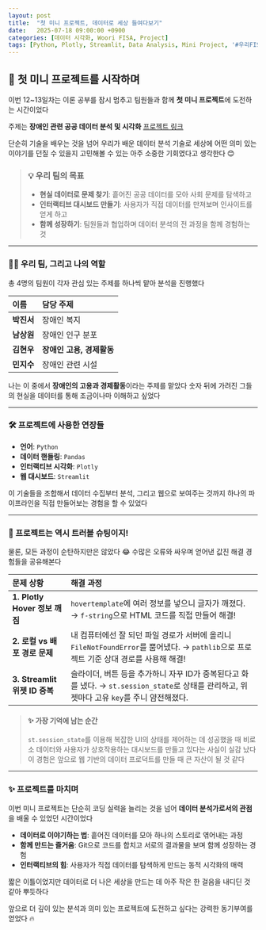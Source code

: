 ```yaml
---
layout: post
title:  "첫 미니 프로젝트, 데이터로 세상 들여다보기"
date:   2025-07-18 09:00:00 +0900
categories: [데이터 시각화, Woori FISA, Project]
tags: [Python, Plotly, Streamlit, Data Analysis, Mini Project, '#우리FIS아카데미', '#우리FISA', '#AI엔지니어링', '#K-디지털트레이닝', '#우리에프아이에스', '#글로벌소프트웨어캠퍼스']
---
```


## 🚀 첫 미니 프로젝트를 시작하며

이번 12~13일차는 이론 공부를 잠시 멈추고
팀원들과 함께 **첫 미니 프로젝트**에 도전하는 시간이었다

주제는 **장애인 관련 공공 데이터 분석 및 시각화**
[프로젝트 링크](https://github.com/HxWOO/WOORI_FISA_05_DATA_Practice)

단순히 기술을 배우는 것을 넘어
우리가 배운 데이터 분석 기술로
세상에 어떤 의미 있는 이야기를 던질 수 있을지 고민해볼 수 있는
아주 소중한 기회였다고 생각한다 😊

> ### 💡 우리 팀의 목표
> - **현실 데이터로 문제 찾기**: 흩어진 공공 데이터를 모아 사회 문제를 탐색하고
> - **인터랙티브 대시보드 만들기**: 사용자가 직접 데이터를 만져보며 인사이트를 얻게 하고
> - **함께 성장하기**: 팀원들과 협업하며 데이터 분석의 전 과정을 함께 경험하는 것

---

### 🧑‍💻 우리 팀, 그리고 나의 역할

총 4명의 팀원이 각자 관심 있는 주제를 하나씩 맡아 분석을 진행했다

| 이름 | 담당 주제 |
| :--- | :--- |
| **박진서** | 장애인 복지 |
| **남상원** | 장애인 인구 분포 |
| **김현우** | **장애인 고용, 경제활동** |
| **민지수** | 장애인 관련 시설 |

나는 이 중에서 **장애인의 고용과 경제활동**이라는 주제를 맡았다
숫자 뒤에 가려진 그들의 현실을
데이터를 통해 조금이나마 이해하고 싶었다

---

### 🛠️ 프로젝트에 사용한 연장들

- **언어**: `Python`
- **데이터 핸들링**: `Pandas`
- **인터랙티브 시각화**: `Plotly`
- **웹 대시보드**: `Streamlit`

이 기술들을 조합해서
데이터 수집부터 분석, 그리고 웹으로 보여주는 것까지
하나의 파이프라인을 직접 만들어보는 경험을 할 수 있었다

---

### 🤯 프로젝트는 역시 트러블 슈팅이지!

물론, 모든 과정이 순탄하지만은 않았다 😂
수많은 오류와 싸우며 얻어낸 값진 해결 경험들을 공유해본다

| 문제 상황 | 해결 과정 |
| :--- | :--- |
| **1. Plotly Hover 정보 깨짐** | `hovertemplate`에 여러 정보를 넣으니 글자가 깨졌다. → `f-string`으로 HTML 코드를 직접 만들어 해결! |
| **2. 로컬 vs 배포 경로 문제** | 내 컴퓨터에선 잘 되던 파일 경로가 서버에 올리니 `FileNotFoundError`를 뿜어냈다. → `pathlib`으로 프로젝트 기준 상대 경로를 사용해 해결! |
| **3. Streamlit 위젯 ID 중복** | 슬라이더, 버튼 등을 추가하니 자꾸 ID가 중복된다고 화를 냈다. → `st.session_state`로 상태를 관리하고, 위젯마다 고유 `key`를 주니 얌전해졌다. |

> #### ✨ 가장 기억에 남는 순간
> `st.session_state`를 이용해 복잡한 UI의 상태를 제어하는 데 성공했을 때
> 비로소 데이터와 사용자가 상호작용하는 대시보드를 만들고 있다는 사실이 실감 났다
> 이 경험은 앞으로 웹 기반의 데이터 프로덕트를 만들 때 큰 자산이 될 것 같다

---

### ✨ 프로젝트를 마치며

이번 미니 프로젝트는 단순히 코딩 실력을 늘리는 것을 넘어
**데이터 분석가로서의 관점**을 배울 수 있었던 시간이었다

- **데이터로 이야기하는 법**: 흩어진 데이터를 모아 하나의 스토리로 엮어내는 과정
- **함께 만드는 즐거움**: Git으로 코드를 합치고 서로의 결과물을 보며 함께 성장하는 경험
- **인터랙티브의 힘**: 사용자가 직접 데이터를 탐색하게 만드는 동적 시각화의 매력

짧은 이틀이었지만
데이터로 더 나은 세상을 만드는 데
아주 작은 한 걸음을 내디딘 것 같아 뿌듯하다

앞으로 더 깊이 있는 분석과 의미 있는 프로젝트에 도전하고 싶다는
강력한 동기부여를 얻었다 🔥
